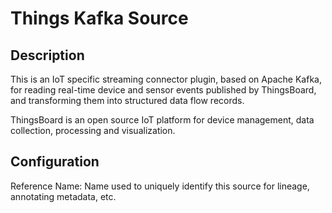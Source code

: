 
# Things Kafka Source

Description
---
This is an IoT specific streaming connector plugin, based on Apache Kafka, for reading real-time
device and sensor events published by ThingsBoard, and transforming them into structured data flow 
records.

ThingsBoard is an open source IoT platform for device management, data collection, processing and
visualization.

Configuration
---
Reference Name: Name used to uniquely identify this source for lineage, annotating metadata, etc.